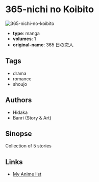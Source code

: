 # 365-nichi no Koibito

![365-nichi-no-koibito](https://cdn.myanimelist.net/images/manga/1/32799.jpg)

-   **type**: manga
-   **volumes**: 1
-   **original-name**: 365 日の恋人

## Tags

-   drama
-   romance
-   shoujo

## Authors

-   Hidaka
-   Banri (Story & Art)

## Sinopse

Collection of 5 stories

## Links

-   [My Anime list](https://myanimelist.net/manga/20622/365-nichi_no_Koibito)

